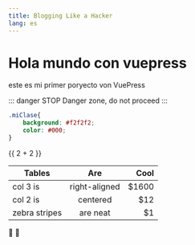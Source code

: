 ```yaml
---
title: Blogging Like a Hacker
lang: es
---
```


# Hola mundo con vuepress

este es mi primer poryecto von VuePress

::: danger STOP
Danger zone, do not proceed
:::

```css
.miClase{
    background: #f2f2f2;
    color: #000;
}
```

{{ 2 + 2 }}

<Cursos />


| Tables        | Are           | Cool  |
| ------------- |:-------------:| -----:|
| col 3 is      | right-aligned | $1600 |
| col 2 is      | centered      |   $12 |
| zebra stripes | are neat      |    $1 |

:tada: :100: